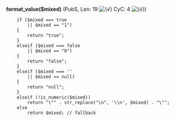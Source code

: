 **format_value($mixed)** (PubS, Len: 19 ![(&radic;)](https://raw.github.com/TheB3Rt0z/schrimp/master/.inc/img/icon_16x16_green_ok.png "") CyC: 4 ![(&radic;)](https://raw.github.com/TheB3Rt0z/schrimp/master/.inc/img/icon_16x16_green_ok.png ""))  
  
		if ($mixed === true
		    || $mixed == "1")
		{
    		return "true";
		}
    	elseif ($mixed === false
		    || $mixed == "0")
		{
    		return "false";
		}
    	elseif ($mixed === ''
    		|| $mixed == null)
    	{
    		return "null";
    	}
		elseif (!is_numeric($mixed))
    		return "\"" . str_replace("\n", '\\n', $mixed) . "\"";
		else
			return $mixed; // fallback
